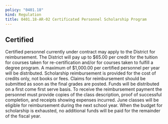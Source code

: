 ```yaml
---
policy: "0401.18"
kind: Regulation
title: 0401.18-AR-02 Certificated Personnel Scholarship Program
---
```

## Certified
  
Certified personnel currently under contract may apply to the District for reimbursement.  The District will pay up to $65.00 per credit for the tuition for courses taken for re-certification and/or for courses taken to fulfill a degree program. A maximum of $1,000.00 per certified personnel per year will be distributed. Scholarship reimbursement is provided for the cost of credits only, not books or fees.  Claims for reimbursement should be submitted as soon as the final grades are posted. Funds will be distributed on a first come first serve basis. To receive the reimbursement payment the personnel must provide copies of the class description, proof of successful completion, and receipts showing expenses incurred. June classes will be eligible for reimbursement during the next school year. When the budget for scholarship is exhausted, no additional funds will be paid for the remainder of the fiscal year.
  
